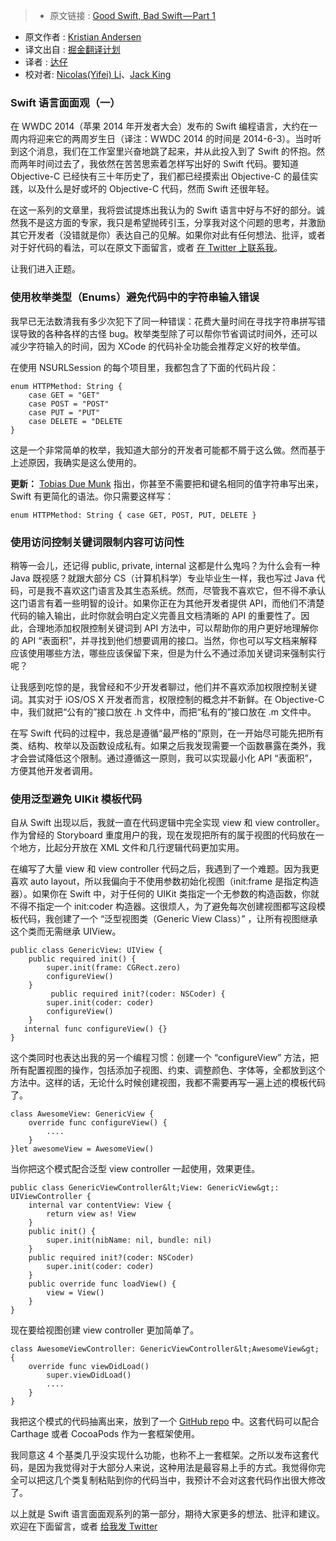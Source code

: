 >* 原文链接 : [Good Swift, Bad Swift — Part 1](https://medium.com/@ksmandersen/good-swift-bad-swift-part-1-f58f71da3575)
* 原文作者 : [Kristian Andersen](https://medium.com/@ksmandersen)
* 译文出自 : [掘金翻译计划](https://github.com/xitu/gold-miner)
* 译者 : [达仔](https://github.com/zhangjd)
* 校对者: [Nicolas(Yifei) Li](https://github.com/yifili09)、[Jack King](https://github.com/Jack-Kingdom)


### Swift 语言面面观（一）

在 WWDC 2014（苹果 2014 年开发者大会）发布的 Swift 编程语言，大约在一周内将迎来它的两周岁生日（译注：WWDC 2014 的时间是 2014-6-3）。当时听到这个消息，我们在工作室里兴奋地跳了起来，并从此投入到了 Swift 的怀抱。然而两年时间过去了，我依然在苦苦思索着怎样写出好的 Swift 代码。要知道 Objective-C 已经快有三十年历史了，我们都已经摸索出 Objective-C 的最佳实践，以及什么是好或坏的 Objective-C 代码，然而 Swift 还很年轻。

在这一系列的文章里，我将尝试提炼出我认为的 Swift 语言中好与不好的部分。诚然我不是这方面的专家，我只是希望抛砖引玉，分享我对这个问题的思考，并激励其它开发者（没错就是你）表达自己的见解。如果你对此有任何想法、批评，或者对于好代码的看法，可以在原文下面留言，或者 [在 Twitter 上联系我](http://twitter.com/ksmandersen)。

让我们进入正题。


### 使用枚举类型（Enums）避免代码中的字符串输入错误

我早已无法数清我有多少次犯下了同一种错误：花费大量时间在寻找字符串拼写错误导致的各种各样的古怪 bug。枚举类型除了可以帮你节省调试时间外，还可以减少字符输入的时间，因为 XCode 的代码补全功能会推荐定义好的枚举值。

在使用 NSURLSession 的每个项目里，我都包含了下面的代码片段：

    enum HTTPMethod: String {
        case GET = "GET"
        case POST = "POST"
        case PUT = "PUT"
        case DELETE = "DELETE
    }

这是一个非常简单的枚举，我知道大部分的开发者可能都不屑于这么做。然而基于上述原因，我确实是这么使用的。

**更新：** [Tobias Due Munk](https://medium.com/u/82271c72eab3) 指出，你甚至不需要把和键名相同的值字符串写出来，Swift 有更简化的语法。你只需要这样写：

    enum HTTPMethod: String { case GET, POST, PUT, DELETE }

### 使用访问控制关键词限制内容可访问性

稍等一会儿，还记得 public, private, internal 这都是什么鬼吗？为什么会有一种 Java 既视感？就跟大部分 CS（计算机科学）专业毕业生一样，我也写过 Java 代码，可是我不喜欢这门语言及其生态系统。然而，尽管我不喜欢它，但不得不承认这门语言有着一些明智的设计。如果你正在为其他开发者提供 API，而他们不清楚代码的输入输出，此时你就会明白定义完善且文档清晰的 API 的重要性了。因此，合理地添加权限控制关键词到 API 方法中，可以帮助你的用户更好地理解你的 API “表面积”，并寻找到他们想要调用的接口。当然，你也可以写文档来解释应该使用哪些方法，哪些应该保留下来，但是为什么不通过添加关键词来强制实行呢？

让我感到吃惊的是，我曾经和不少开发者聊过，他们并不喜欢添加权限控制关键词。其实对于 iOS/OS X 开发者而言，权限控制的概念并不新鲜。在 Objective-C 中，我们就把“公有的”接口放在 .h 文件中，而把“私有的”接口放在 .m 文件中。

在写 Swift 代码的过程中，我总是遵循“最严格的”原则，在一开始尽可能先把所有类、结构、枚举以及函数设成私有。如果之后我发现需要一个函数暴露在类外，我才会尝试降低这个限制。通过遵循这一原则，我可以实现最小化 API “表面积”，方便其他开发者调用。

### 使用泛型避免 UIKit 模板代码

自从 Swift 出现以后，我就一直在代码逻辑中完全实现 view 和 view controller。作为曾经的 Storyboard 重度用户的我，现在发现把所有的属于视图的代码放在一个地方，比起分开放在 XML 文件和几行逻辑代码更加实用。

在编写了大量 view 和 view controller 代码之后，我遇到了一个难题。因为我更喜欢 auto layout，所以我偏向于不使用参数初始化视图（init:frame 是指定构造器）。如果你在 Swift 中，对于任何的 UIKit 类指定一个无参数的构造函数，你就不得不指定一个 init:coder 构造器。这很烦人，为了避免每次创建视图都写这段模板代码，我创建了一个 “泛型视图类（Generic View Class）” ，让所有视图继承这个类而无需继承 UIView。

    public class GenericView: UIView {
        public required init() {
            super.init(frame: CGRect.zero)
            configureView()
        }
             public required init?(coder: NSCoder) {
            super.init(coder: coder)
            configureView()
        }
       internal func configureView() {}
    }

这个类同时也表达出我的另一个编程习惯：创建一个 “configureView” 方法，把所有配置视图的操作，包括添加子视图、约束、调整颜色、字体等，全都放到这个方法中。这样的话，无论什么时候创建视图，我都不需要再写一遍上述的模板代码了。

    class AwesomeView: GenericView {
        override func configureView() {
            ....
        }
    }let awesomeView = AwesomeView()

当你把这个模式配合泛型 view controller 一起使用，效果更佳。

    public class GenericViewController&lt;View: GenericView&gt;: UIViewController {
        internal var contentView: View {
            return view as! View
        }
        public init() {
            super.init(nibName: nil, bundle: nil)
        }
        public required init?(coder: NSCoder)
            super.init(coder: coder)
        }
        public override func loadView() {
            view = View()
        }
    }

现在要给视图创建 view controller 更加简单了。

    class AwesomeViewController: GenericViewController&lt;AwesomeView&gt; {
        override func viewDidLoad()
            super.viewDidLoad()
            ....
        }
    }

我把这个模式的代码抽离出来，放到了一个 [GitHub repo](https://github.com/ksmandersen/GenericViewKit) 中。这套代码可以配合 Carthage 或者 CocoaPods 作为一套框架使用。

我同意这 4 个基类几乎没实现什么功能，也称不上一套框架。之所以发布这套代码，是因为我觉得对于大部分人来说，这种用法是最容易上手的方式。我觉得你完全可以把这几个类复制粘贴到你的代码当中，我预计不会对这套代码作出很大修改了。

以上就是 Swift 语言面面观系列的第一部分，期待大家更多的想法、批评和建议。欢迎在下面留言，或者 [给我发 Twitter](http://twitter.com/ksmandersen)

